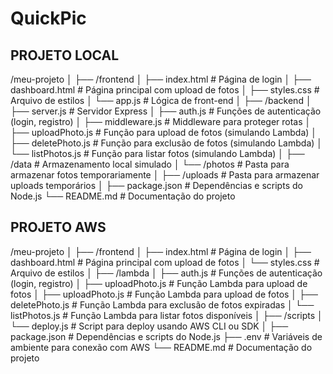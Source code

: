 # QuickPic

## PROJETO LOCAL

/meu-projeto
│
├── /frontend
│   ├── index.html          # Página de login
│   ├── dashboard.html      # Página principal com upload de fotos
│   ├── styles.css          # Arquivo de estilos
│   └── app.js              # Lógica de front-end
│
├── /backend
│   ├── server.js           # Servidor Express
│   ├── auth.js             # Funções de autenticação (login, registro)
│   ├── middleware.js       # Middleware para proteger rotas
│   ├── uploadPhoto.js      # Função para upload de fotos (simulando Lambda)
│   ├── deletePhoto.js      # Função para exclusão de fotos (simulando Lambda)
│   └── listPhotos.js       # Função para listar fotos (simulando Lambda)
│
├── /data                   # Armazenamento local simulado
│   └── /photos             # Pasta para armazenar fotos temporariamente
│
├── /uploads                # Pasta para armazenar uploads temporários
│
├── package.json            # Dependências e scripts do Node.js
└── README.md               # Documentação do projeto



## PROJETO AWS

/meu-projeto
│
├── /frontend
│   ├── index.html        # Página de login
│   ├── dashboard.html    # Página principal com upload de fotos
│   └── styles.css        # Arquivo de estilos
│
├── /lambda
│   ├── auth.js             # Funções de autenticação (login, registro)
│   ├── uploadPhoto.js    # Função Lambda para upload de fotos
│   ├── uploadPhoto.js    # Função Lambda para upload de fotos
│   ├── deletePhoto.js    # Função Lambda para exclusão de fotos expiradas
│   └── listPhotos.js     # Função Lambda para listar fotos disponíveis
│
├── /scripts
│   └── deploy.js         # Script para deploy usando AWS CLI ou SDK
│
├── package.json          # Dependências e scripts do Node.js
├── .env                  # Variáveis de ambiente para conexão com AWS
└── README.md             # Documentação do projeto
